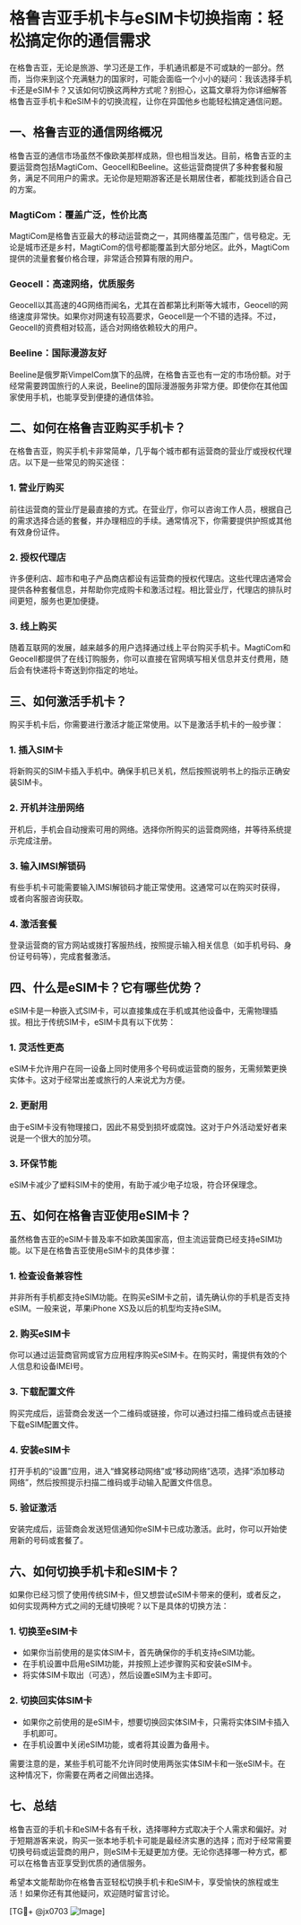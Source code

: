 # 格鲁吉亚手机卡与eSIM卡切换指南：轻松搞定你的通信需求

在格鲁吉亚，无论是旅游、学习还是工作，手机通讯都是不可或缺的一部分。然而，当你来到这个充满魅力的国家时，可能会面临一个小小的疑问：我该选择手机卡还是eSIM卡？又该如何切换这两种方式呢？别担心，这篇文章将为你详细解答格鲁吉亚手机卡和eSIM卡的切换流程，让你在异国他乡也能轻松搞定通信问题。

## 一、格鲁吉亚的通信网络概况

格鲁吉亚的通信市场虽然不像欧美那样成熟，但也相当发达。目前，格鲁吉亚的主要运营商包括MagtiCom、Geocell和Beeline。这些运营商提供了多种套餐和服务，满足不同用户的需求。无论你是短期游客还是长期居住者，都能找到适合自己的方案。

### MagtiCom：覆盖广泛，性价比高
MagtiCom是格鲁吉亚最大的移动运营商之一，其网络覆盖范围广，信号稳定。无论是城市还是乡村，MagtiCom的信号都能覆盖到大部分地区。此外，MagtiCom提供的流量套餐价格合理，非常适合预算有限的用户。

### Geocell：高速网络，优质服务
Geocell以其高速的4G网络而闻名，尤其在首都第比利斯等大城市，Geocell的网络速度非常快。如果你对网速有较高要求，Geocell是一个不错的选择。不过，Geocell的资费相对较高，适合对网络依赖较大的用户。

### Beeline：国际漫游友好
Beeline是俄罗斯VimpelCom旗下的品牌，在格鲁吉亚也有一定的市场份额。对于经常需要跨国旅行的人来说，Beeline的国际漫游服务非常方便。即使你在其他国家使用手机，也能享受到便捷的通信体验。

## 二、如何在格鲁吉亚购买手机卡？

在格鲁吉亚，购买手机卡非常简单，几乎每个城市都有运营商的营业厅或授权代理店。以下是一些常见的购买途径：

### 1. 营业厅购买
前往运营商的营业厅是最直接的方式。在营业厅，你可以咨询工作人员，根据自己的需求选择合适的套餐，并办理相应的手续。通常情况下，你需要提供护照或其他有效身份证件。

### 2. 授权代理店
许多便利店、超市和电子产品商店都设有运营商的授权代理店。这些代理店通常会提供各种套餐信息，并帮助你完成购卡和激活过程。相比营业厅，代理店的排队时间更短，服务也更加便捷。

### 3. 线上购买
随着互联网的发展，越来越多的用户选择通过线上平台购买手机卡。MagtiCom和Geocell都提供了在线订购服务，你可以直接在官网填写相关信息并支付费用，随后会有快递将卡寄送到你指定的地址。

## 三、如何激活手机卡？

购买手机卡后，你需要进行激活才能正常使用。以下是激活手机卡的一般步骤：

### 1. 插入SIM卡
将新购买的SIM卡插入手机中。确保手机已关机，然后按照说明书上的指示正确安装SIM卡。

### 2. 开机并注册网络
开机后，手机会自动搜索可用的网络。选择你所购买的运营商网络，并等待系统提示完成注册。

### 3. 输入IMSI解锁码
有些手机卡可能需要输入IMSI解锁码才能正常使用。这通常可以在购买时获得，或者向客服咨询获取。

### 4. 激活套餐
登录运营商的官方网站或拨打客服热线，按照提示输入相关信息（如手机号码、身份证号码等），完成套餐激活。

## 四、什么是eSIM卡？它有哪些优势？

eSIM卡是一种嵌入式SIM卡，可以直接集成在手机或其他设备中，无需物理插拔。相比于传统SIM卡，eSIM卡具有以下优势：

### 1. 灵活性更高
eSIM卡允许用户在同一设备上同时使用多个号码或运营商的服务，无需频繁更换实体卡。这对于经常出差或旅行的人来说尤为方便。

### 2. 更耐用
由于eSIM卡没有物理接口，因此不易受到损坏或腐蚀。这对于户外活动爱好者来说是一个很大的加分项。

### 3. 环保节能
eSIM卡减少了塑料SIM卡的使用，有助于减少电子垃圾，符合环保理念。

## 五、如何在格鲁吉亚使用eSIM卡？

虽然格鲁吉亚的eSIM卡普及率不如欧美国家高，但主流运营商已经支持eSIM功能。以下是在格鲁吉亚使用eSIM卡的具体步骤：

### 1. 检查设备兼容性
并非所有手机都支持eSIM功能。在购买eSIM卡之前，请先确认你的手机是否支持eSIM。一般来说，苹果iPhone XS及以后的机型均支持eSIM。

### 2. 购买eSIM卡
你可以通过运营商官网或官方应用程序购买eSIM卡。在购买时，需提供有效的个人信息和设备IMEI号。

### 3. 下载配置文件
购买完成后，运营商会发送一个二维码或链接，你可以通过扫描二维码或点击链接下载eSIM配置文件。

### 4. 安装eSIM卡
打开手机的“设置”应用，进入“蜂窝移动网络”或“移动网络”选项，选择“添加移动网络”，然后按照提示扫描二维码或手动输入配置文件信息。

### 5. 验证激活
安装完成后，运营商会发送短信通知你eSIM卡已成功激活。此时，你可以开始使用新的号码或套餐了。

## 六、如何切换手机卡和eSIM卡？

如果你已经习惯了使用传统SIM卡，但又想尝试eSIM卡带来的便利，或者反之，如何实现两种方式之间的无缝切换呢？以下是具体的切换方法：

### 1. 切换至eSIM卡
- 如果你当前使用的是实体SIM卡，首先确保你的手机支持eSIM功能。
- 在手机设置中启用eSIM功能，并按照上述步骤购买和安装eSIM卡。
- 将实体SIM卡取出（可选），然后设置eSIM为主卡即可。

### 2. 切换回实体SIM卡
- 如果你之前使用的是eSIM卡，想要切换回实体SIM卡，只需将实体SIM卡插入手机即可。
- 在手机设置中关闭eSIM功能，或者将其设置为备用卡。

需要注意的是，某些手机可能不允许同时使用两张实体SIM卡和一张eSIM卡。在这种情况下，你需要在两者之间做出选择。

## 七、总结

格鲁吉亚的手机卡和eSIM卡各有千秋，选择哪种方式取决于个人需求和偏好。对于短期游客来说，购买一张本地手机卡可能是最经济实惠的选择；而对于经常需要切换号码或运营商的用户，则eSIM卡无疑更加方便。无论你选择哪一种方式，都可以在格鲁吉亚享受到优质的通信服务。

希望本文能帮助你在格鲁吉亚轻松切换手机卡和eSIM卡，享受愉快的旅程或生活！如果你还有其他疑问，欢迎随时留言讨论。

[TG💪+ @jx0703 ![Image](https://github.com/user-attachments/assets/dbca1d08-cadb-493c-b0ec-ad6f7a83f270)]